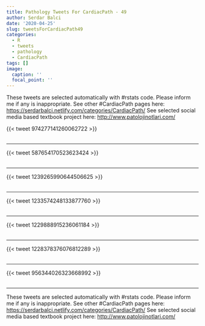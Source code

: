 ```yaml
---
title: Pathology Tweets For CardiacPath - 49
author: Serdar Balci
date: '2020-04-25'
slug: tweetsForCardiacPath49
categories:
  - R
  - tweets
  - pathology
  - CardiacPath
tags: []
image:
  caption: ''
  focal_point: ''
---
```



These tweets are selected automatically with #rstats code. Please inform me if any is inappropriate.
See other #CardiacPath pages here: https://serdarbalci.netlify.com/categories/CardiacPath/ 
See selected social media based textbook project here: http://www.patolojinotlari.com/

{{< tweet 974277141260062722 >}}
<br>
<br>
<hr>
{{< tweet 587654170523623424 >}}
<br>
<br>
<hr>
{{< tweet 1239265990644506625 >}}
<br>
<br>
<hr>
{{< tweet 1233574248133877760 >}}
<br>
<br>
<hr>
{{< tweet 1229888915236061184 >}}
<br>
<br>
<hr>
{{< tweet 1228378376076812289 >}}
<br>
<br>
<hr>
{{< tweet 956344026323668992 >}}
<br>
<br>
<hr>


These tweets are selected automatically with #rstats code. Please inform me if any is inappropriate.
See other #CardiacPath pages here: https://serdarbalci.netlify.com/categories/CardiacPath/ 
See selected social media based textbook project here: http://www.patolojinotlari.com/
